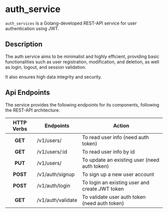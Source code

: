 # auth_service

`auth_services` is a Golang-developed REST-API service for user authentication using JWT.

## Description

The auth service aims to be minimalist and highly efficient, providing basic functionalities such as user registration, modification, and deletion, as well as login, logout, and session validation.

It also ensures high data integrity and security.

## Api Endpoints

The service provides the following endpoints for its components, following the REST-API architecture.

| HTTP Verbs | Endpoints         | Action                                         |
| :--------: | ----------------- | ---------------------------------------------- |
|  **GET**   | /v1/users/        | To read user info (need auth token)            |
|  **GET**   | /v1/users/:id     | To read user info by id                        |
|  **PUT**   | /v1/users/        | To update an existing user (need auth token)   |
|  **POST**  | /v1/auth/signup   | To sign up a new user account                  |
|  **POST**  | /v1/auth/login    | To login an existing user and create JWT token |
|  **GET**   | /v1/auth/validate | To validate user auth token (need auth token)  |
